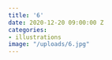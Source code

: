 ```yaml
---
title: '6'
date: 2020-12-20 09:00:00 Z
categories:
- illustrations
image: "/uploads/6.jpg"
---
```


